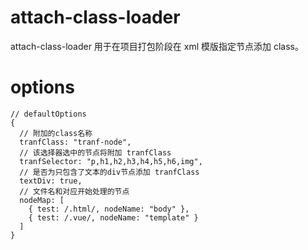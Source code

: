 # attach-class-loader

attach-class-loader 用于在项目打包阶段在 xml 模版指定节点添加 class。

# options

```json5
// defaultOptions
{
  // 附加的class名称
  tranfClass: "tranf-node",
  // 该选择器选中的节点将附加 tranfClass
  tranfSelector: "p,h1,h2,h3,h4,h5,h6,img",
  // 是否为只包含了文本的div节点添加 tranfClass
  textDiv: true,
  // 文件名和对应开始处理的节点
  nodeMap: [
    { test: /.html/, nodeName: "body" },
    { test: /.vue/, nodeName: "template" }
  ]
}
```

